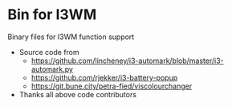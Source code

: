 # Bin for I3WM
Binary files for I3WM function support
- Source code from
    - https://github.com/lincheney/i3-automark/blob/master/i3-automark.py
    - https://github.com/rjekker/i3-battery-popup
    - https://git.bune.city/petra-fied/viscolourchanger
- Thanks all above code contributors
